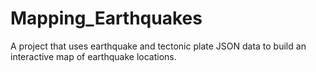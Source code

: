 # Mapping_Earthquakes

A project that uses earthquake and tectonic plate JSON data to build an interactive map of earthquake locations.

